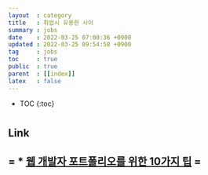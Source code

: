 ```yaml
---
layout  : category 
title   : 취업시 유용한 사이 
summary : jobs 
date    : 2022-03-25 07:00:36 +0900
updated : 2022-03-25 09:54:58 +0900
tag     : jobs 
toc     : true
public  : true
parent  : [[index]] 
latex   : false
---
```

* TOC
{:toc}

#

## Link
= * [웹 개발자 포트폴리오를 위한 10가지 팁](https://velog.io/@chris/10-web-developer-portfolio-tips) =
- 
